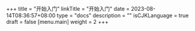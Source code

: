 +++
title = "开始入门"
linkTitle = "开始入门"
date = 2023-08-14T08:36:57+08:00
type = "docs"
description = ""
isCJKLanguage = true
draft = false
[menu.main]
    weight = 2
+++